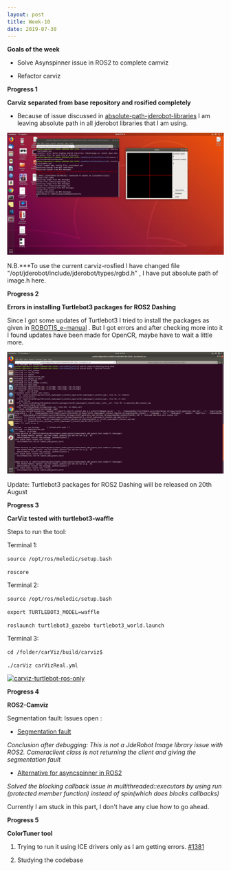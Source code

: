 ```yaml
---
layout: post
title: Week-10
date: 2019-07-30
---	
```


**Goals of the week**

* Solve Asynspinner issue in ROS2 to complete camviz

* Refactor carviz

**Progress 1**

**Carviz separated from base repository and rosified completely**

* Because of issue discussed in [absolute-path-jderobot-libraries](https://github.com/JdeRobot/viz/issues/35#issuecomment-511744843) I am leaving absolute path in all jderobot libraries that I am using.

![carvizrosify](../img/carvizrosify.png)

N.B.***To use the current carviz-rosfied I have changed file "/opt/jderobot/include/jderobot/types/rgbd.h" , I have put absolute path of image.h here.


**Progress 2**

**Errors in installing Turtlebot3 packages for ROS2 Dashing**

Since I got some updates of Turtlebot3 I tried to install the packages as given in [ROBOTIS_e-manual](http://emanual.robotis.com/docs/en/platform/turtlebot3/ros2/#ros2) . But I got errors and after checking more into it I found updates have been made for OpenCR, maybe have to wait a little more.

![carvizrosify](../img/turtleboterrors.png)

Update: Turtlebot3 packages for ROS2 Dashing will be released on 20th August

**Progress 3**

**CarViz tested with turtlebot3-waffle**

Steps to run the tool:

Terminal 1:

```source /opt/ros/melodic/setup.bash ```

```roscore```

Terminal 2:

```source /opt/ros/melodic/setup.bash ```

```export TURTLEBOT3_MODEL=waffle```

```roslaunch turtlebot3_gazebo turtlebot3_world.launch```

Terminal 3:

```cd /folder/carViz/build/carviz$  ```

```./carViz carVizReal.yml ```

 [![carviz-turtlebot-ros-only](http://img.youtube.com/vi/Cto_d_tk12I/0.jpg)](http://www.youtube.com/watch?v=Cto_d_tk12I "carviz-turtlebot-ros-only")
 
 **Progress 4**
 
 **ROS2-Camviz**
 
 Segmentation fault: Issues open : 
 
*  [Segmentation fault](https://github.com/TheRoboticsClub/colab-gsoc2019-Pankhuri_Vanjani/issues/7)

*Conclusion after debugging: This is not a JdeRobot Image library issue with ROS2. Cameraclient class is not returning the client and giving the segmentation fault*
 
* [Alternative for asyncspinner in ROS2](https://github.com/TheRoboticsClub/colab-gsoc2019-Pankhuri_Vanjani/issues/6)

*Solved the blocking callback issue in multithreaded::executors by using run (protected member function) instead of spin(which does blocks callbacks)*

Currently I am stuck in this part, I don't have any clue how to go ahead. 

**Progress 5**

**ColorTuner tool**

1. Trying to run it using ICE drivers only as I am getting errors. [#1381](https://github.com/JdeRobot/base/issues/1381)

2. Studying the codebase

 
